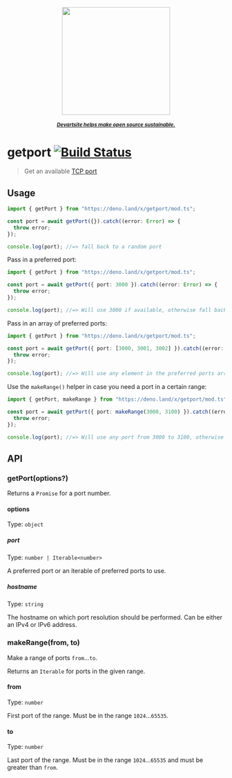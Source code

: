 <div align="center">
  <a href="https://devartsite.com/opensource" target="_blank">
    <img src="https://devartsite.com/assets/front/v1/img/logo-longtext.png" width="250px">
    <br>
    <sub><h5>Devartsite helps make open source sustainable.</h5></sub>
  </a>
</div>

# getport [![Build Status](https://travis-ci.org/devartsite/getport.svg?branch=master)](https://travis-ci.org/devartsite/getport)

> Get an available [TCP port](https://en.wikipedia.org/wiki/Port_(computer_networking))

## Usage

```ts
import { getPort } from "https://deno.land/x/getport/mod.ts";

const port = await getPort({}).catch((error: Error) => {
  throw error;
});

console.log(port); //=> fall back to a random port
```

Pass in a preferred port:

```ts
import { getPort } from "https://deno.land/x/getport/mod.ts";

const port = await getPort({ port: 3000 }).catch((error: Error) => {
  throw error;
});

console.log(port); //=> Will use 3000 if available, otherwise fall back to a random port
```

Pass in an array of preferred ports:

```ts
import { getPort } from "https://deno.land/x/getport/mod.ts";

const port = await getPort({ port: [3000, 3001, 3002] }).catch((error: Error) => {
  throw error;
});

console.log(port); //=> Will use any element in the preferred ports array if available, otherwise fall back to a random port
```

Use the `makeRange()` helper in case you need a port in a certain range:

```ts
import { getPort, makeRange } from "https://deno.land/x/getport/mod.ts";

const port = await getPort({ port: makeRange(3000, 3100) }).catch((error: Error) => {
  throw error;
});

console.log(port); //=> Will use any port from 3000 to 3100, otherwise fall back to a random port
```

## API

### getPort(options?)

Returns a `Promise` for a port number.

#### options

Type: `object`

##### port

Type: `number | Iterable<number>`

A preferred port or an iterable of preferred ports to use.

##### hostname

Type: `string`

The hostname on which port resolution should be performed. Can be either an IPv4 or IPv6 address.

### makeRange(from, to)

Make a range of ports `from`...`to`.

Returns an `Iterable` for ports in the given range.

#### from

Type: `number`

First port of the range. Must be in the range `1024`...`65535`.

#### to

Type: `number`

Last port of the range. Must be in the range `1024`...`65535` and must be greater than `from`.

<style type="text/css">
.markdown-body a:hover, .markdown-body a:focus, .markdown-body a:active {
  text-decoration: none;
}
</style>